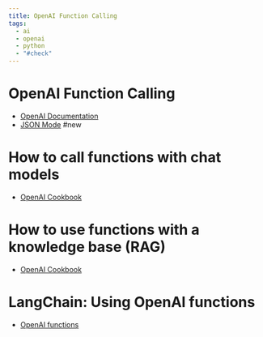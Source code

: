 ```yaml
---
title: OpenAI Function Calling
tags:
  - ai
  - openai
  - python
  - "#check"
---
```

# OpenAI Function Calling 
- [OpenAI Documentation](https://platform.openai.com/docs/guides/function-calling)
- [JSON Mode](https://community.openai.com/t/how-do-i-use-the-new-json-mode/475890) #new
# How to call functions with chat models
- [OpenAI Cookbook](https://cookbook.openai.com/examples/how_to_call_functions_with_chat_models)
# How to use functions with a knowledge base (RAG)
- [OpenAI Cookbook](https://cookbook.openai.com/examples/how_to_call_functions_for_knowledge_retrieval)
# LangChain: Using OpenAI functions
- [OpenAI functions](https://python.langchain.com/docs/modules/chains/how_to/openai_functions)